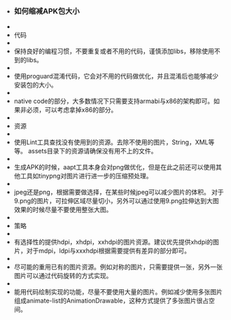 - ### 如何缩减APK包大小
-
- 代码
-
- 保持良好的编程习惯，不要重复或者不用的代码，谨慎添加libs，移除使用不到的libs。
-
- 使用proguard混淆代码，它会对不用的代码做优化，并且混淆后也能够减少安装包的大小。
-
- native code的部分，大多数情况下只需要支持armabi与x86的架构即可。如果非必须，可以考虑拿掉x86的部分。
-
- 资源
-
- 使用Lint工具查找没有使用到的资源。去除不使用的图片，String，XML等等。 assets目录下的资源请确保没有用不上的文件。
-
- 生成APK的时候，aapt工具本身会对png做优化，但是在此之前还可以使用其他工具如tinypng对图片进行进一步的压缩预处理。
-
- jpeg还是png，根据需要做选择，在某些时候jpeg可以减少图片的体积。 对于9.png的图片，可拉伸区域尽量切小，另外可以通过使用9.png拉伸达到大图效果的时候尽量不要使用整张大图。
-
- 策略
-
- 有选择性的提供hdpi，xhdpi，xxhdpi的图片资源。建议优先提供xhdpi的图片，对于mdpi，ldpi与xxxhdpi根据需要提供有差异的部分即可。
-
- 尽可能的重用已有的图片资源。例如对称的图片，只需要提供一张，另外一张图片可以通过代码旋转的方式实现。
-
- 能用代码绘制实现的功能，尽量不要使用大量的图片。例如减少使用多张图片组成animate-list的AnimationDrawable，这种方式提供了多张图片很占空间。